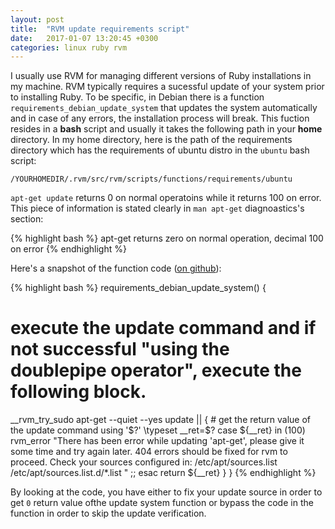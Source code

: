 ```yaml
---
layout: post
title:  "RVM update requirements script"
date:   2017-01-07 13:20:45 +0300
categories: linux ruby rvm
---
```


I usually use RVM for managing different versions of Ruby installations in my machine. RVM typically requires a sucessful update of your system prior to installing Ruby. To be specific, in Debian there is a function `requirements_debian_update_system` that updates the system automatically and in case of any errors, the installation process will break. This fuction resides in a **bash** script and usually it takes the following path in your **home** directory. In my home directory, here is the path of the requirements directory which has the requirements of ubuntu distro in the `ubuntu` bash script:

`/YOURHOMEDIR/.rvm/src/rvm/scripts/functions/requirements/ubuntu`

`apt-get update` returns 0 on normal operatoins while it returns 100 on error. This piece of information is stated clearly in `man apt-get` diagnoastics's section:

{% highlight bash %}
apt-get returns zero on normal operation, decimal 100 on error
{% endhighlight %}

Here's a snapshot of the function code ([on github]):

{% highlight bash %}
requirements_debian_update_system()
{
  # execute the update command and if not successful "using the doublepipe operator", execute the following block.
  __rvm_try_sudo apt-get --quiet --yes update ||
  {
    # get the return value of the update command using '$?'
    \typeset __ret=$?
    case ${__ret} in
      (100)
        rvm_error "There has been error while updating 'apt-get', please give it some time and try again later.
404 errors should be fixed for rvm to proceed. Check your sources configured in:
    /etc/apt/sources.list
    /etc/apt/sources.list.d/*.list
"
        ;;
    esac
    return ${__ret}
  }
}
{% endhighlight %}

By looking at the code, you have either to fix your update source in order to get `0` return value ofthe update system function or bypass the code in the function in order to skip the update verification.

[on github]: https://github.com/rvm/rvm/blob/bee47675c34a4ba96f849017ea06ce00efcbfc7a/scripts/functions/requirements/ubuntu#L39